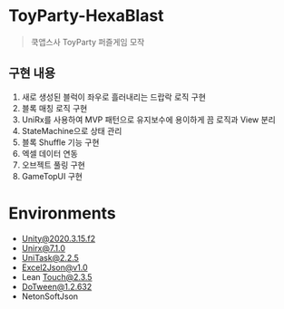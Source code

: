 # ToyParty-HexaBlast

> 쿡앱스사 ToyParty 퍼즐게임 모작

## 구현 내용

1. 새로 생성된 블럭이 좌우로 흘러내리는 드랍락 로직 구현
2. 블록 매칭 로직 구현
3. UniRx를 사용하여 MVP 패턴으로 유지보수에 용이하게 끔 로직과 View 분리
4. StateMachine으로 상태 관리
5. 블록 Shuffle 기능 구현
6. 엑셀 데이터 연동
7. 오브젝트 풀링 구현
8. GameTopUI 구현

# Environments

-   Unity@2020.3.15.f2
-   Unirx@7.1.0
-   UniTask@2.2.5
-   Excel2Json@v1.0
-   Lean Touch@2.3.5
-   DoTween@1.2.632
-   NetonSoftJson
